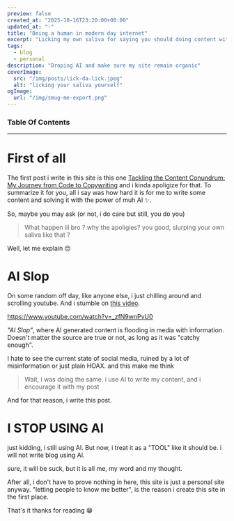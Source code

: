 ```yaml
---
preview: false
created_at: "2025-10-16T23:20:00+00:00"
updated_at: "-"
title: "Being a human in modern day internet"
excerpt: "Licking my own saliva for saying you should doing content with AI"
tags:
  - blog
  - personal
description: "Droping AI and make sure my site remain organic"
coverImage:
  src: "/img/posts/lick-da-lick.jpeg"
  alt: "licking your saliva yourself"
ogImage:
  url: "/img/smug-me-export.png"
---
```


### Table Of Contents

---

# First of all

The first post i write in this site is this one [Tackling the Content Conundrum: My Journey from Code to Copywriting](https://ridhozhr10.github.io/posts/2024/05/29/my-journey-from-code-to-copy) and i kinda apoligize for that. To summarize it for you, all i say was how hard it is for me to write some content and solving it with the power of muh AI ✨.

So, maybe you may ask (or not, i do care but still, you do you)

> What happen lil bro ? why the apoligies? you good, slurping your own saliva like that ?

Well, let me explain 😔

# AI Slop

On some random off day, like anyone else, i just chilling around and scrolling youtube. And i stumble on [this video](https://www.youtube.com/watch?v=_zfN9wnPvU0).

https://www.youtube.com/watch?v=_zfN9wnPvU0

_"AI Slop"_, where AI generated content is flooding in media with information. Doesn't matter the source are true or not, as long as it was "catchy enough".

I hate to see the current state of social media, ruined by a lot of misinformation or just plain HOAX. and this make me think

> Wait, i was doing the same. i use AI to write my content, and i encourage it with my post

And for that reason, i write this post.

# I STOP USING AI

just kidding, i still using AI. But now, i treat it as a "TOOL" like it should be. i will not write blog using AI.

sure, it will be suck, but it is all me, my word and my thought.

After all, i don't have to prove nothing in here, this site is just a personal site anyway. "letting people to know me better", is the reason i create this site in the first place.

That's it thanks for reading 😁
